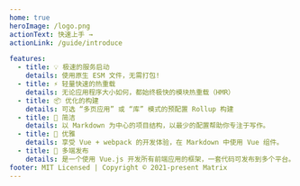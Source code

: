 ```yaml
---
home: true
heroImage: /logo.png
actionText: 快速上手 →
actionLink: /guide/introduce

features:
  - title: 💡 极速的服务启动
    details: 使用原生 ESM 文件，无需打包!
  - title: ⚡️ 轻量快速的热重载
    details: 无论应用程序大小如何，都始终极快的模块热重载（HMR）
  - title: 📦 优化的构建
    details: 可选 “多页应用” 或 “库” 模式的预配置 Rollup 构建
  - title: 📝 简洁
    details: 以 Markdown 为中心的项目结构，以最少的配置帮助你专注于写作。
  - title: 👔 优雅
    details: 享受 Vue + webpack 的开发体验，在 Markdown 中使用 Vue 组件。
  - title: 📱 多端发布
    details: 是一个使用 Vue.js 开发所有前端应用的框架，一套代码可发布到多个平台。
footer: MIT Licensed | Copyright © 2021-present Matrix
---
```


<script setup>
import fetchReleaseTag from './.vitepress/theme/fetchReleaseTag.js'

fetchReleaseTag()
</script>
